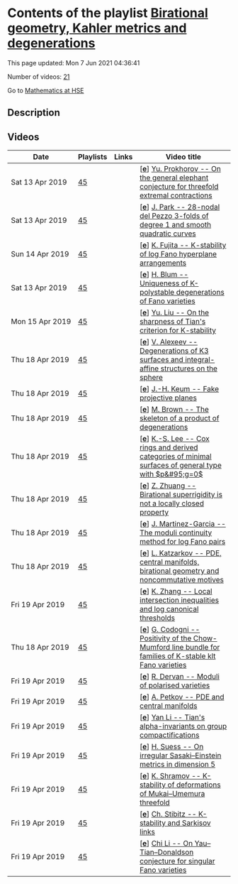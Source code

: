 # Contents of the playlist [Birational geometry, Kahler metrics and degenerations](https://www.youtube.com/playlist?list=PLq3E5oubNNoBIdXegllnXW0FuXViKv0lV)

This page updated: Mon 7 Jun 2021 04:36:41

Number of videos: [21](#videos)

Go to [Mathematics at HSE](../README.md)

## Description



## Videos

|Date|Playlists|Links|Video title|
|---|---|---|---|
| Sat&nbsp;13&nbsp;Apr&nbsp;2019 | [45](../playlists/45 "Birational geometry, Kahler metrics and degenerations") |  | [[**e**](https://studio.youtube.com/video/89ruh5Z3cTE/edit "Edit")] [Yu. Prokhorov -- On the general elephant conjecture for threefold extremal contractions](https://www.youtube.com/watch?v=89ruh5Z3cTE&list=PLq3E5oubNNoBIdXegllnXW0FuXViKv0lV) |
| Sat&nbsp;13&nbsp;Apr&nbsp;2019 | [45](../playlists/45 "Birational geometry, Kahler metrics and degenerations") |  | [[**e**](https://studio.youtube.com/video/3BAFYf5VO9g/edit "Edit")] [J. Park -- 28-nodal del Pezzo 3-folds of degree 1 and smooth quadratic curves](https://www.youtube.com/watch?v=3BAFYf5VO9g&list=PLq3E5oubNNoBIdXegllnXW0FuXViKv0lV) |
| Sun&nbsp;14&nbsp;Apr&nbsp;2019 | [45](../playlists/45 "Birational geometry, Kahler metrics and degenerations") |  | [[**e**](https://studio.youtube.com/video/4ImrKKuL3vQ/edit "Edit")] [K. Fujita -- K-stability of log Fano hyperplane arrangements](https://www.youtube.com/watch?v=4ImrKKuL3vQ&list=PLq3E5oubNNoBIdXegllnXW0FuXViKv0lV) |
| Sat&nbsp;13&nbsp;Apr&nbsp;2019 | [45](../playlists/45 "Birational geometry, Kahler metrics and degenerations") |  | [[**e**](https://studio.youtube.com/video/h7mAIewHAYw/edit "Edit")] [H. Blum -- Uniqueness of K-polystable degenerations of Fano varieties](https://www.youtube.com/watch?v=h7mAIewHAYw&list=PLq3E5oubNNoBIdXegllnXW0FuXViKv0lV) |
| Mon&nbsp;15&nbsp;Apr&nbsp;2019 | [45](../playlists/45 "Birational geometry, Kahler metrics and degenerations") |  | [[**e**](https://studio.youtube.com/video/guKL0DU4_rA/edit "Edit")] [Yu. Liu -- On the sharpness of Tian's criterion for K-stability](https://www.youtube.com/watch?v=guKL0DU4_rA&list=PLq3E5oubNNoBIdXegllnXW0FuXViKv0lV) |
| Thu&nbsp;18&nbsp;Apr&nbsp;2019 | [45](../playlists/45 "Birational geometry, Kahler metrics and degenerations") |  | [[**e**](https://studio.youtube.com/video/LH4f38iT6cc/edit "Edit")] [V. Alexeev -- Degenerations of K3 surfaces and integral-affine structures on the sphere](https://www.youtube.com/watch?v=LH4f38iT6cc&list=PLq3E5oubNNoBIdXegllnXW0FuXViKv0lV) |
| Thu&nbsp;18&nbsp;Apr&nbsp;2019 | [45](../playlists/45 "Birational geometry, Kahler metrics and degenerations") |  | [[**e**](https://studio.youtube.com/video/08zgW2QTuvM/edit "Edit")] [J.-H. Keum -- Fake projective planes](https://www.youtube.com/watch?v=08zgW2QTuvM&list=PLq3E5oubNNoBIdXegllnXW0FuXViKv0lV) |
| Thu&nbsp;18&nbsp;Apr&nbsp;2019 | [45](../playlists/45 "Birational geometry, Kahler metrics and degenerations") |  | [[**e**](https://studio.youtube.com/video/C0SiuaFi2W4/edit "Edit")] [M. Brown -- The skeleton of a product of degenerations](https://www.youtube.com/watch?v=C0SiuaFi2W4&list=PLq3E5oubNNoBIdXegllnXW0FuXViKv0lV) |
| Thu&nbsp;18&nbsp;Apr&nbsp;2019 | [45](../playlists/45 "Birational geometry, Kahler metrics and degenerations") |  | [[**e**](https://studio.youtube.com/video/qzAwDUuMKns/edit "Edit")] [K.-S. Lee -- Cox rings and derived categories of minimal surfaces of general type with $p&#95;g=0$](https://www.youtube.com/watch?v=qzAwDUuMKns&list=PLq3E5oubNNoBIdXegllnXW0FuXViKv0lV) |
| Thu&nbsp;18&nbsp;Apr&nbsp;2019 | [45](../playlists/45 "Birational geometry, Kahler metrics and degenerations") |  | [[**e**](https://studio.youtube.com/video/S9LLk7Cw0fQ/edit "Edit")] [Z. Zhuang -- Birational superrigidity is not a locally closed property](https://www.youtube.com/watch?v=S9LLk7Cw0fQ&list=PLq3E5oubNNoBIdXegllnXW0FuXViKv0lV) |
| Thu&nbsp;18&nbsp;Apr&nbsp;2019 | [45](../playlists/45 "Birational geometry, Kahler metrics and degenerations") |  | [[**e**](https://studio.youtube.com/video/thgbbsgDBTM/edit "Edit")] [J. Martinez-Garcia -- The moduli continuity method for log Fano pairs](https://www.youtube.com/watch?v=thgbbsgDBTM&list=PLq3E5oubNNoBIdXegllnXW0FuXViKv0lV) |
| Thu&nbsp;18&nbsp;Apr&nbsp;2019 | [45](../playlists/45 "Birational geometry, Kahler metrics and degenerations") |  | [[**e**](https://studio.youtube.com/video/0VBS6YtgtYk/edit "Edit")] [L. Katzarkov -- PDE, central manifolds, birational geometry and noncommutative motives](https://www.youtube.com/watch?v=0VBS6YtgtYk&list=PLq3E5oubNNoBIdXegllnXW0FuXViKv0lV) |
| Fri&nbsp;19&nbsp;Apr&nbsp;2019 | [45](../playlists/45 "Birational geometry, Kahler metrics and degenerations") |  | [[**e**](https://studio.youtube.com/video/PeMFqwLXjZc/edit "Edit")] [K. Zhang -- Local intersection inequalities and log canonical thresholds](https://www.youtube.com/watch?v=PeMFqwLXjZc&list=PLq3E5oubNNoBIdXegllnXW0FuXViKv0lV) |
| Thu&nbsp;18&nbsp;Apr&nbsp;2019 | [45](../playlists/45 "Birational geometry, Kahler metrics and degenerations") |  | [[**e**](https://studio.youtube.com/video/tXWvE7EGpF8/edit "Edit")] [G. Codogni -- Positivity of the Chow-Mumford line bundle for families of K-stable klt Fano varieties](https://www.youtube.com/watch?v=tXWvE7EGpF8&list=PLq3E5oubNNoBIdXegllnXW0FuXViKv0lV) |
| Fri&nbsp;19&nbsp;Apr&nbsp;2019 | [45](../playlists/45 "Birational geometry, Kahler metrics and degenerations") |  | [[**e**](https://studio.youtube.com/video/NHpxg-AvEBE/edit "Edit")] [R. Dervan -- Moduli of polarised varieties](https://www.youtube.com/watch?v=NHpxg-AvEBE&list=PLq3E5oubNNoBIdXegllnXW0FuXViKv0lV) |
| Fri&nbsp;19&nbsp;Apr&nbsp;2019 | [45](../playlists/45 "Birational geometry, Kahler metrics and degenerations") |  | [[**e**](https://studio.youtube.com/video/PEaI3SfmEMA/edit "Edit")] [A. Petkov -- PDE and central manifolds](https://www.youtube.com/watch?v=PEaI3SfmEMA&list=PLq3E5oubNNoBIdXegllnXW0FuXViKv0lV) |
| Fri&nbsp;19&nbsp;Apr&nbsp;2019 | [45](../playlists/45 "Birational geometry, Kahler metrics and degenerations") |  | [[**e**](https://studio.youtube.com/video/D-Igp52eBcM/edit "Edit")] [Yan Li -- Tian's alpha-invariants on group compactifications](https://www.youtube.com/watch?v=D-Igp52eBcM&list=PLq3E5oubNNoBIdXegllnXW0FuXViKv0lV) |
| Fri&nbsp;19&nbsp;Apr&nbsp;2019 | [45](../playlists/45 "Birational geometry, Kahler metrics and degenerations") |  | [[**e**](https://studio.youtube.com/video/aHzAO7JRVtE/edit "Edit")] [H. Suess -- On irregular Sasaki–Einstein metrics in dimension 5](https://www.youtube.com/watch?v=aHzAO7JRVtE&list=PLq3E5oubNNoBIdXegllnXW0FuXViKv0lV) |
| Fri&nbsp;19&nbsp;Apr&nbsp;2019 | [45](../playlists/45 "Birational geometry, Kahler metrics and degenerations") |  | [[**e**](https://studio.youtube.com/video/DoFgBuF7WRg/edit "Edit")] [K. Shramov -- K-stability of deformations of Mukai–Umemura threefold](https://www.youtube.com/watch?v=DoFgBuF7WRg&list=PLq3E5oubNNoBIdXegllnXW0FuXViKv0lV) |
| Fri&nbsp;19&nbsp;Apr&nbsp;2019 | [45](../playlists/45 "Birational geometry, Kahler metrics and degenerations") |  | [[**e**](https://studio.youtube.com/video/cA7-BXIW2l8/edit "Edit")] [Ch. Stibitz --  K-stability and Sarkisov links](https://www.youtube.com/watch?v=cA7-BXIW2l8&list=PLq3E5oubNNoBIdXegllnXW0FuXViKv0lV) |
| Fri&nbsp;19&nbsp;Apr&nbsp;2019 | [45](../playlists/45 "Birational geometry, Kahler metrics and degenerations") |  | [[**e**](https://studio.youtube.com/video/zreDsluaU0I/edit "Edit")] [Chi Li -- On Yau–Tian–Donaldson conjecture for singular Fano varieties](https://www.youtube.com/watch?v=zreDsluaU0I&list=PLq3E5oubNNoBIdXegllnXW0FuXViKv0lV) |
